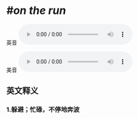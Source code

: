 # ***\#on the run*** 
英音
<audio src="./media/on the run1_AAC.aac" controls="controls"></audio>

美音
<audio src="./media/on the run2.aac" controls="controls"></audio>



  

英文释义
---
### 1.**躲避；忙碌，不停地奔波**  


